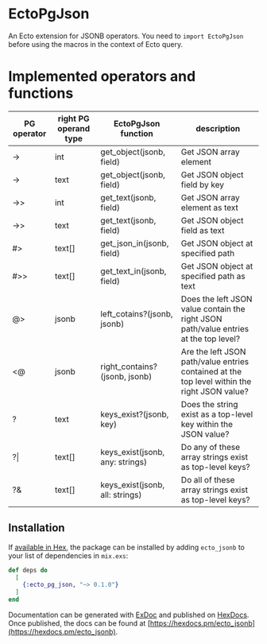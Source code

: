 # EctoPgJson

An Ecto extension for JSONB operators. You need to `import EctoPgJson` before using the macros in the context of Ecto query.

# Implemented operators and functions


| PG operator	| right PG operand type | EctoPgJson function| description |
| ---	| ---	| ---	| ---	|
| ->	|int	| get_object(jsonb, field) | Get JSON array element |
| ->	|text	| get_object(jsonb, field) | Get JSON object field by key |
| ->> |int	| get_text(jsonb, field) | Get JSON array element as text |
| ->> |text | 	get_text(jsonb, field) | Get JSON object field as text |
| #>	|text[]|	get_json_in(jsonb, field) |Get JSON object at specified path |
| #>> |	text[]|	get_text_in(jsonb, field) | Get JSON object at specified path as text |
|@>	| jsonb	| left_cotains?(jsonb, jsonb) | Does the left JSON value contain the right JSON path/value entries at the top level? |
| <@ | jsonb	| right_contains?(jsonb, jsonb) | Are the left JSON path/value entries contained at the top level within the right JSON value? |
| ?	| text	| keys_exist?(jsonb, key) | Does the string exist as a top-level key within the JSON value? |
| ?&#124; | text[] | keys_exist(jsonb, any: strings) |	Do any of these array strings exist as top-level keys? |
| ?&	|text[]	|  keys_exist(jsonb, all: strings) | Do all of these array strings exist as top-level keys? |

## Installation

If [available in Hex](https://hex.pm/docs/publish), the package can be installed
by adding `ecto_jsonb` to your list of dependencies in `mix.exs`:

```elixir
def deps do
  [
    {:ecto_pg_json, "~> 0.1.0"}
  ]
end
```

Documentation can be generated with [ExDoc](https://github.com/elixir-lang/ex_doc)
and published on [HexDocs](https://hexdocs.pm). Once published, the docs can
be found at [https://hexdocs.pm/ecto_jsonb](https://hexdocs.pm/ecto_jsonb).
